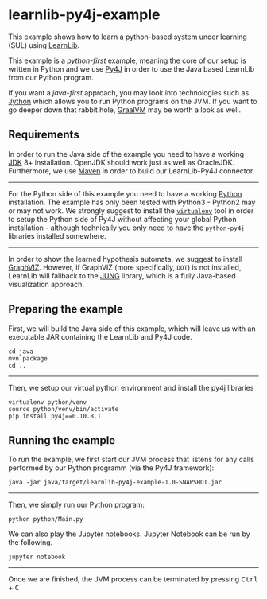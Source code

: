# learnlib-py4j-example

This example shows how to learn a python-based system under learning (SUL) using [LearnLib][learnlib].

This example is a *python-first* example, meaning the core of our setup is written in Python and we use [Py4J][py4j] in order to use the Java based LearnLib from our Python program.

If you want a *java-first* approach, you may look into technologies such as [Jython][jython] which allows you to run Python programs on the JVM. If you want to go deeper down that rabbit hole, [GraalVM][graal] may be worth a look as well.


## Requirements

In order to run the Java side of the example you need to have a working [JDK][jdk] 8+ installation.
OpenJDK should work just as well as OracleJDK.
Furthermore, we use [Maven][maven] in order to build our LearnLib-Py4J connector.

---

For the Python side of this example you need to have a working [Python][python] installation.
The example has only been tested with Python3 - Python2 may or may not work.
We strongly suggest to install the [`virtualenv`][venv] tool in order to setup the Python side of Py4J without affecting your global Python installation - although technically you only need to have the `python-py4j` libraries installed somewhere.

---

In order to show the learned hypothesis automata, we suggest to install [GraphVIZ][graphviz].
However, if GraphVIZ (more specifically, `DOT`) is not installed, LearnLib will fallback to the [JUNG][jung] library, which is a fully Java-based visualization approach.


## Preparing the example


First, we will build the Java side of this example, which will leave us with an executable JAR containing the LearnLib and Py4J code.

```
cd java
mvn package
cd ..
```

---

Then, we setup our virtual python environment and install the py4j libraries

```
virtualenv python/venv
source python/venv/bin/activate
pip install py4j==0.10.8.1
```

## Running the example

To run the example, we first start our JVM process that listens for any calls performed by our Python programm (via the Py4J framework):

`java -jar java/target/learnlib-py4j-example-1.0-SNAPSHOT.jar`

---

Then, we simply run our Python program:

`python python/Main.py`

We can also play the Jupyter notebooks. Jupyter Notebook can be run by the following.

`jupyter notebook`

---

Once we are finished, the JVM process can be terminated by pressing <kbd>Ctrl</kbd> + <kbd>C</kbd> 


[learnlib]: https://github.com/LearnLib/learnlib
[py4j]: https://www.py4j.org/
[jython]: http://www.jython.org/
[graal]: https://www.graalvm.org/
[jdk]: https://www.oracle.com/technetwork/java/javase/overview/index.html
[maven]: https://maven.apache.org/
[python]: https://www.python.org/
[venv]: https://virtualenv.pypa.io
[graphviz]: http://www.graphviz.org/
[jung]: http://jung.sourceforge.net/
